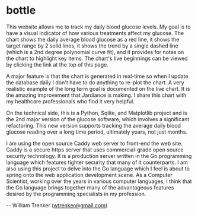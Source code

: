 # bottle

This website allows me to track my daily blood glucose levels. My goal is to have a visual indicator of how various treatments affect my glucose. The chart shows the daily average blood glucose as a red line, it shows the target range by 2 solid lines, it shows the trend by a single dashed line (which is a 2nd degree polynomial curve fit), and it provides for notes on the chart to highlight key items. The chart's live beginnings can be viewed by clicking the link at the top of this page.

A major feature is that the chart is generated in real-time so when I update the database daily I don't have to do anything to re-plot the chart. A very realistic example of the long term goal is documented on the live chart. It is the amazing improvement that Jardiance is making. I share this chart with my healthcare professionals who find it very helpful.

On the technical side, this is a Python, Sqlite, and Matplotlib project and is the 2nd major version of the glucose software, which involves a significant refactoring. This new version supports tracking the average daily blood glucose reading over a long time period, ultimately years, not just months.

I am using the open source Caddy web server to front-end the web site. Caddy is a secure https server that uses commercial-grade open source security technology. It is a production server written in the Go programming language which features tighter security that many of it counterparts. I am also using this project to delve into the Go language which I feel is about to spring onto the web application development scene. As a Computer Scientist, working over the years in various computer languages, I think that the Go language brings together many of the advantageous features desired by the programming specialists in my profession.

-- William Trenker (wtrenker@gmail.com)
